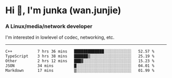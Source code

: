 
<h1 >Hi 👋, I'm junka (wan.junjie)</h1>
<h3 >A Linux/media/network developer</h3>


I'm interested in lowlevel of codec, networking, etc.


---

<!--START_SECTION:waka-->

```txt
C++           7 hrs 36 mins   █████████████░░░░░░░░░░░░   52.57 %
TypeScript    3 hrs 38 mins   ██████▒░░░░░░░░░░░░░░░░░░   25.19 %
Other         2 hrs 12 mins   ███▓░░░░░░░░░░░░░░░░░░░░░   15.23 %
JSON          34 mins         █░░░░░░░░░░░░░░░░░░░░░░░░   04.01 %
Markdown      17 mins         ▒░░░░░░░░░░░░░░░░░░░░░░░░   01.99 %
```

<!--END_SECTION:waka-->
